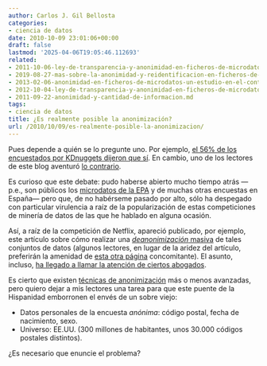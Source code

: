 ```yaml
---
author: Carlos J. Gil Bellosta
categories:
- ciencia de datos
date: 2010-10-09 23:01:06+00:00
draft: false
lastmod: '2025-04-06T19:05:46.112693'
related:
- 2011-10-06-ley-de-transparencia-y-anonimidad-en-ficheros-de-microdatos.md
- 2019-08-27-mas-sobre-la-anonimidad-y-reidentificacion-en-ficheros-de-microdatos.md
- 2013-02-06-anonimidad-en-ficheros-de-microdatos-un-estudio-en-el-contexto-espanol.md
- 2012-10-04-ley-de-transparencia-y-anonimidad-en-ficheros-de-microdatos-ii.md
- 2011-09-22-anonimidad-y-cantidad-de-informacion.md
tags:
- ciencia de datos
title: ¿Es realmente posible la anonimización?
url: /2010/10/09/es-realmente-posible-la-anonimizacion/
---
```


Pues depende a quién se lo pregunte uno. Por ejemplo, [el 56% de los encuestados por KDnuggets dijeron que sí](http://www.kdnuggets.com/polls/2010/is-anonymization-still-possible.html). En cambio, uno de los lectores de este blog aventuró [lo contrario](https://datanalytics.com/2010/10/03/por-que-no-una-competicion/#comments).

Es curioso que este debate: pudo haberse abierto mucho tiempo atrás —p.e., son públicos los [microdatos de la EPA](http://www.ine.es/prodyser/micro_epa.htm) y de muchas otras encuestas en España— pero que, de no habérseme pasado por alto, sólo ha despegado con particular virulencia a raíz de la popularización de estas competiciones de minería de datos de las que he hablado en alguna ocasión.

Así, a raíz de la competición de Netflix, apareció publicado, por ejemplo, este artículo sobre cómo realizar una [_deanonimización_ masiva](http://www.cs.utexas.edu/~shmat/shmat_oak08netflix.pdf) de tales conjuntos de datos (algunos lectores, en lugar de la aridez del artículo, preferirán la amenidad de [esta otra página](http://www.cs.utexas.edu/~shmat/netflix-faq.html) concomitante). El asunto, incluso, [ha llegado a llamar la atención de ciertos abogados](http://papers.ssrn.com/sol3/papers.cfm?abstract_id=1450006).

Es cierto que existen [técnicas de anonimización](http://www.surveynetwork.org/home/index.php?q=tools/anonymization/techniques) más o menos avanzadas, pero quiero dejar a mis lectores una tarea para que este puente de la Hispanidad emborronen el envés de un sobre viejo:


* Datos personales de la encuesta _anónima_: código postal, fecha de nacimiento, sexo.
* Universo: EE.UU. (300 millones de habitantes, unos 30.000 códigos postales distintos).

¿Es necesario que enuncie el problema?